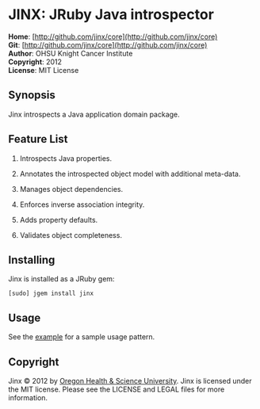 JINX: JRuby Java introspector
=============================
**Home**:         [http://github.com/jinx/core](http://github.com/jinx/core)    
**Git**:          [http://github.com/jinx/core](http://github.com/jinx/core)       
**Author**:       OHSU Knight Cancer Institute    
**Copyright**:    2012    
**License**:      MIT License    

Synopsis
--------
Jinx introspects a Java application domain package.

Feature List
------------
1. Introspects Java properties.

2. Annotates the introspected object model with additional meta-data.

2. Manages object dependencies.

3. Enforces inverse association integrity.

4. Adds property defaults.

5. Validates object completeness.

Installing
----------
Jinx is installed as a JRuby gem:

    [sudo] jgem install jinx

Usage
-----
See the [example](http://github.com/jinx/core/tree/master/examples/family) for a sample usage pattern.

Copyright
---------
Jinx &copy; 2012 by [Oregon Health & Science University](http://www.ohsu.edu/xd/health/services/cancer/index.cfm).
Jinx is licensed under the MIT license. Please see the LICENSE and LEGAL files for more information.
